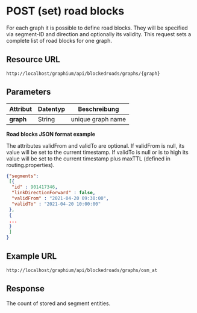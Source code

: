# POST (set) road blocks

For each graph it is possible to define road blocks. They will be specified via segment-ID and direction and optionally its validity. This request sets a complete list of road blocks for one graph.

## Resource URL

`http://localhost/graphium/api/blockedroads/graphs/{graph}`

## Parameters

| **Attribut** | **Datentyp** | **Beschreibung**  |
| ------------ | ------------ | ----------------- |
| **graph**    | String       | unique graph name |

**Road blocks JSON format example**

The attributes validFrom and validTo are optional. If validFrom is null, its value will be set to the current timestamp. If validTo is null or is to high its value will be set to the current timestamp plus maxTTL (defined in routing.properties).

```json
{"segments": 
 [{
  "id" : 901417346,
  "linkDirectionForward" : false,
  "validFrom" : "2021-04-20 09:30:00",
  "validTo" : "2021-04-20 10:00:00"
 },
 {
 ...
 }
 ]
}
```

## Example URL

`http://localhost/graphium/api/blockedroads/graphs/osm_at`

## Response

The count of stored and segment entities.